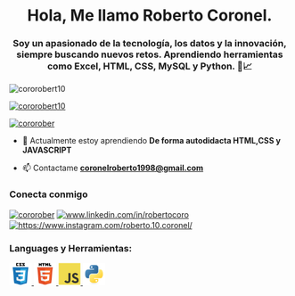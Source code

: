 <h1 align="center">Hola, Me llamo Roberto Coronel.</h1>
<h3 align="center">
  Soy un apasionado de la tecnología, los datos y la innovación, siempre buscando nuevos retos. 
Aprendiendo herramientas como Excel, HTML, CSS, MySQL y Python. 🔎📈
</h3>

<p align="left"> <img src="https://komarev.com/ghpvc/?username=cororobert10&label=Profile%20views&color=0e75b6&style=flat" alt="cororobert10" /> </p>

<p align="left"> <a href="https://github.com/ryo-ma/github-profile-trophy"><img src="https://github-profile-trophy.vercel.app/?username=cororobert10" alt="cororobert10" /></a> </p>

<p align="left"> <a href="https://twitter.com/cororober" target="blank"><img src="https://img.shields.io/twitter/follow/cororober?logo=twitter&style=for-the-badge" alt="cororober" /></a> </p>

- 🌱 Actualmente estoy aprendiendo **De forma autodidacta HTML,CSS y JAVASCRIPT**

- 📫 Contactame **coronelroberto1998@gmail.com**

<h3 align="left">Conecta conmigo</h3>
<p align="left">
<a href="https://twitter.com/cororober" target="blank"><img align="center" src="https://raw.githubusercontent.com/rahuldkjain/github-profile-readme-generator/master/src/images/icons/Social/twitter.svg" alt="cororober" height="30" width="40" /></a>
<a href="https://linkedin.com/in/www.linkedin.com/in/robertocoro" target="blank"><img align="center" src="https://raw.githubusercontent.com/rahuldkjain/github-profile-readme-generator/master/src/images/icons/Social/linked-in-alt.svg" alt="www.linkedin.com/in/robertocoro" height="30" width="40" /></a>
<a href="https://instagram.com/https://www.instagram.com/roberto.10.coronel/" target="blank"><img align="center" src="https://raw.githubusercontent.com/rahuldkjain/github-profile-readme-generator/master/src/images/icons/Social/instagram.svg" alt="https://www.instagram.com/roberto.10.coronel/" height="30" width="40" /></a>
</p>

<h3 align="left">Languages y Herramientas:</h3>
<p align="left"> <a href="https://www.w3schools.com/css/" target="_blank"> <img src="https://raw.githubusercontent.com/devicons/devicon/master/icons/css3/css3-original-wordmark.svg" alt="css3" width="40" height="40"/> </a> <a href="https://www.w3.org/html/" target="_blank"> <img src="https://raw.githubusercontent.com/devicons/devicon/master/icons/html5/html5-original-wordmark.svg" alt="html5" width="40" height="40"/> </a> <a href="https://developer.mozilla.org/en-US/docs/Web/JavaScript" target="_blank"> <img src="https://raw.githubusercontent.com/devicons/devicon/master/icons/javascript/javascript-original.svg" alt="javascript" width="40" height="40"/> </a> <a href="https://www.python.org" target="_blank"> <img src="https://raw.githubusercontent.com/devicons/devicon/master/icons/python/python-original.svg" alt="python" width="40" height="40"/> </a> </p>
